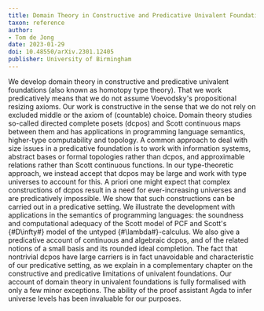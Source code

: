 ```yaml
---
title: Domain Theory in Constructive and Predicative Univalent Foundations
taxon: reference
author:
- Tom de Jong
date: 2023-01-29
doi: 10.48550/arXiv.2301.12405
publisher: University of Birmingham
---
```


 We develop domain theory in constructive and predicative univalent foundations (also known as homotopy type theory). That we work predicatively means that we do not assume Voevodsky's propositional resizing axioms. Our work is constructive in the sense that we do not rely on excluded middle or the axiom of (countable) choice. Domain theory studies so-called directed complete posets (dcpos) and Scott continuous maps between them and has applications in programming language semantics, higher-type computability and topology. A common approach to deal with size issues in a predicative foundation is to work with information systems, abstract bases or formal topologies rather than dcpos, and approximable relations rather than Scott continuous functions. In our type-theoretic approach, we instead accept that dcpos may be large and work with type universes to account for this. A priori one might expect that complex constructions of dcpos result in a need for ever-increasing universes and are predicatively impossible. We show that such constructions can be carried out in a predicative setting. We illustrate the development with applications in the semantics of programming languages: the soundness and computational adequacy of the Scott model of PCF and Scott's {#D\infty#} model of the untyped {#\lambda#}-calculus. We also give a predicative account of continuous and algebraic dcpos, and of the related notions of a small basis and its rounded ideal completion. The fact that nontrivial dcpos have large carriers is in fact unavoidable and characteristic of our predicative setting, as we explain in a complementary chapter on the constructive and predicative limitations of univalent foundations. Our account of domain theory in univalent foundations is fully formalised with only a few minor exceptions. The ability of the proof assistant Agda to infer universe levels has been invaluable for our purposes. 
